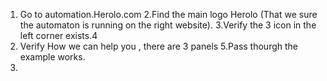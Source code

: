 1. Go to automation.Herolo.com
2.Find the main logo Herolo (That we sure the automaton is running on the right website).
3.Verify the 3 icon in the left corner exists.4
4. Verify How we can help you , there are 3 panels
5.Pass thourgh the example works.
6.